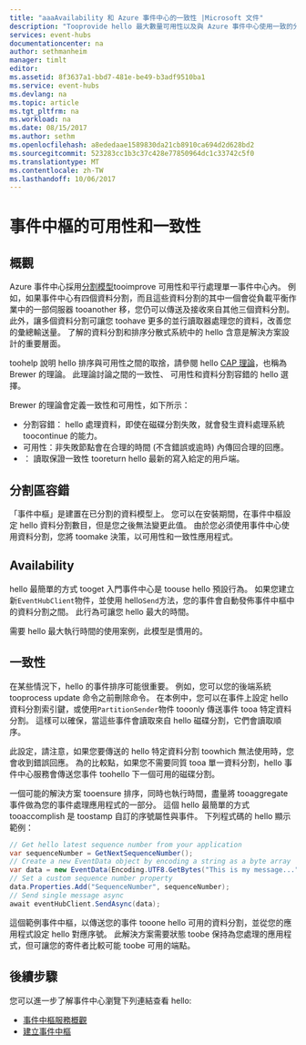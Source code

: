 ```yaml
---
title: "aaaAvailability 和 Azure 事件中心的一致性 |Microsoft 文件"
description: "Tooprovide hello 最大數量可用性以及與 Azure 事件中心使用一致的分割區。"
services: event-hubs
documentationcenter: na
author: sethmanheim
manager: timlt
editor: 
ms.assetid: 8f3637a1-bbd7-481e-be49-b3adf9510ba1
ms.service: event-hubs
ms.devlang: na
ms.topic: article
ms.tgt_pltfrm: na
ms.workload: na
ms.date: 08/15/2017
ms.author: sethm
ms.openlocfilehash: a8ededaae1589830da21cb8910ca694d2d628bd2
ms.sourcegitcommit: 523283cc1b3c37c428e77850964dc1c33742c5f0
ms.translationtype: MT
ms.contentlocale: zh-TW
ms.lasthandoff: 10/06/2017
---
```

# <a name="availability-and-consistency-in-event-hubs"></a>事件中樞的可用性和一致性

## <a name="overview"></a>概觀
Azure 事件中心採用[分割模型](event-hubs-features.md#partitions)tooimprove 可用性和平行處理單一事件中心內。 例如，如果事件中心有四個資料分割，而且這些資料分割的其中一個會從負載平衡作業中的一部伺服器 tooanother 移，您仍可以傳送及接收來自其他三個資料分割。 此外，讓多個資料分割可讓您 toohave 更多的並行讀取器處理您的資料，改善您的彙總輸送量。 了解的資料分割和排序分散式系統中的 hello 含意是解決方案設計的重要層面。

toohelp 說明 hello 排序與可用性之間的取捨，請參閱 hello [CAP 理論](https://en.wikipedia.org/wiki/CAP_theorem)，也稱為 Brewer 的理論。 此理論討論之間的一致性、 可用性和資料分割容錯的 hello 選擇。

Brewer 的理論會定義一致性和可用性，如下所示：
* 分割容錯： hello 處理資料，即使在磁碟分割失敗，就會發生資料處理系統 toocontinue 的能力。
* 可用性：非失敗節點會在合理的時間 (不含錯誤或逾時) 內傳回合理的回應。
* ： 讀取保證一致性 tooreturn hello 最新的寫入給定的用戶端。

## <a name="partition-tolerance"></a>分割區容錯
「事件中樞」是建置在已分割的資料模型上。 您可以在安裝期間，在事件中樞設定 hello 資料分割數目，但是您之後無法變更此值。 由於您必須使用事件中心使用資料分割，您將 toomake 決策，以可用性和一致性應用程式。

## <a name="availability"></a>Availability
hello 最簡單的方式 tooget 入門事件中心是 toouse hello 預設行為。 如果您建立新`EventHubClient`物件，並使用 hello`Send`方法，您的事件會自動發佈事件中樞中的資料分割之間。 此行為可讓您 hello 最大的時間。

需要 hello 最大執行時間的使用案例，此模型是慣用的。

## <a name="consistency"></a>一致性
在某些情況下，hello 的事件排序可能很重要。 例如，您可以您的後端系統 tooprocess update 命令之前刪除命令。 在本例中，您可以在事件上設定 hello 資料分割索引鍵，或使用`PartitionSender`物件 tooonly 傳送事件 tooa 特定資料分割。 這樣可以確保，當這些事件會讀取來自 hello 磁碟分割，它們會讀取順序。

此設定，請注意，如果您要傳送的 hello 特定資料分割 toowhich 無法使用時，您會收到錯誤回應。 為的比較點，如果您不需要同質 tooa 單一資料分割，hello 事件中心服務會傳送您事件 toohello 下一個可用的磁碟分割。

一個可能的解決方案 tooensure 排序，同時也執行時間，盡量將 tooaggregate 事件做為您的事件處理應用程式的一部分。 這個 hello 最簡單的方式 tooaccomplish 是 toostamp 自訂的序號屬性與事件。 下列程式碼的 hello 顯示範例：

```csharp
// Get hello latest sequence number from your application
var sequenceNumber = GetNextSequenceNumber();
// Create a new EventData object by encoding a string as a byte array
var data = new EventData(Encoding.UTF8.GetBytes("This is my message..."));
// Set a custom sequence number property
data.Properties.Add("SequenceNumber", sequenceNumber);
// Send single message async
await eventHubClient.SendAsync(data);
```

這個範例事件中樞，以傳送您的事件 tooone hello 可用的資料分割，並從您的應用程式設定 hello 對應序號。 此解決方案需要狀態 toobe 保持為您處理的應用程式，但可讓您的寄件者比較可能 toobe 可用的端點。

## <a name="next-steps"></a>後續步驟
您可以進一步了解事件中心瀏覽下列連結查看 hello:

* [事件中樞服務概觀](event-hubs-what-is-event-hubs.md)
* [建立事件中樞](event-hubs-create.md)
